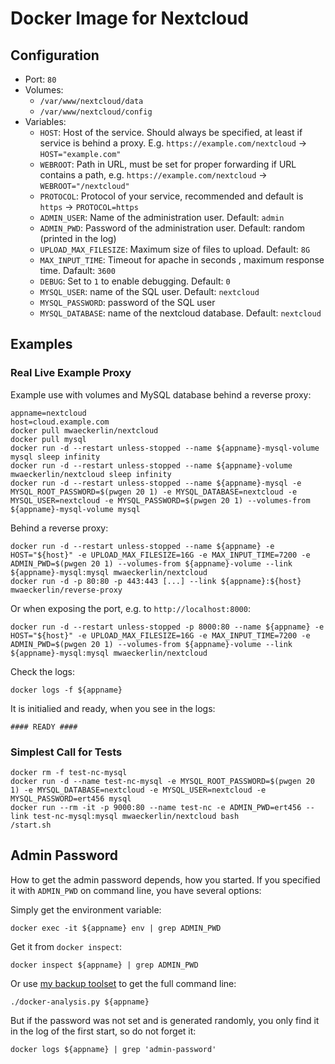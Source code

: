 Docker Image for Nextcloud
==========================

Configuration
-------------

 - Port: `80`
 - Volumes:
    - `/var/www/nextcloud/data`
    - `/var/www/nextcloud/config`
 - Variables:
    - `HOST`: Host of the service. Should always be specified, at least if service is behind a proxy. E.g. `https://example.com/nextcloud` → `HOST="example.com"`
    - `WEBROOT`: Path in URL, must be set for proper forwarding if URL contains a path, e.g. `https://example.com/nextcloud` → `WEBROOT="/nextcloud"`
    - `PROTOCOL`: Protocol of your service, recommended and default is `https` → `PROTOCOL=https`
    - `ADMIN_USER`: Name of the administration user. Default: `admin`
    - `ADMIN_PWD`: Password of the administration user. Default: random (printed in the log)
    - `UPLOAD_MAX_FILESIZE`: Maximum size of files to upload. Default: `8G`
    - `MAX_INPUT_TIME`: Timeout for apache in seconds , maximum response time. Dafault: `3600`
    - `DEBUG`: Set to `1` to enable debugging. Default: `0`
    - `MYSQL_USER`: name of the SQL user. Default: `nextcloud`
    - `MYSQL_PASSWORD`: password of the SQL user
    - `MYSQL_DATABASE`: name of the nextcloud database. Default: `nextcloud`

Examples
--------

### Real Live Example Proxy ###

Example use with volumes and MySQL database behind a reverse proxy:

    appname=nextcloud
    host=cloud.example.com
    docker pull mwaeckerlin/nextcloud
    docker pull mysql
    docker run -d --restart unless-stopped --name ${appname}-mysql-volume mysql sleep infinity
    docker run -d --restart unless-stopped --name ${appname}-volume mwaeckerlin/nextcloud sleep infinity
    docker run -d --restart unless-stopped --name ${appname}-mysql -e MYSQL_ROOT_PASSWORD=$(pwgen 20 1) -e MYSQL_DATABASE=nextcloud -e MYSQL_USER=nextcloud -e MYSQL_PASSWORD=$(pwgen 20 1) --volumes-from ${appname}-mysql-volume mysql

Behind a reverse proxy:

    docker run -d --restart unless-stopped --name ${appname} -e HOST="${host}" -e UPLOAD_MAX_FILESIZE=16G -e MAX_INPUT_TIME=7200 -e ADMIN_PWD=$(pwgen 20 1) --volumes-from ${appname}-volume --link ${appname}-mysql:mysql mwaeckerlin/nextcloud
    docker run -d -p 80:80 -p 443:443 [...] --link ${appname}:${host} mwaeckerlin/reverse-proxy

Or when exposing the port, e.g. to `http://localhost:8000`:

    docker run -d --restart unless-stopped -p 8000:80 --name ${appname} -e HOST="${host}" -e UPLOAD_MAX_FILESIZE=16G -e MAX_INPUT_TIME=7200 -e ADMIN_PWD=$(pwgen 20 1) --volumes-from ${appname}-volume --link ${appname}-mysql:mysql mwaeckerlin/nextcloud

Check the logs:

    docker logs -f ${appname}

It is initialied and ready, when you see in the logs:

```
#### READY ####
```

### Simplest Call for Tests ###

    docker rm -f test-nc-mysql
    docker run -d --name test-nc-mysql -e MYSQL_ROOT_PASSWORD=$(pwgen 20 1) -e MYSQL_DATABASE=nextcloud -e MYSQL_USER=nextcloud -e MYSQL_PASSWORD=ert456 mysql
    docker run --rm -it -p 9000:80 --name test-nc -e ADMIN_PWD=ert456 --link test-nc-mysql:mysql mwaeckerlin/nextcloud bash
    /start.sh

Admin Password
--------------

How to get the admin password depends, how you started. If you specified it with `ADMIN_PWD` on command line, you have several options:

Simply get the environment variable:

    docker exec -it ${appname} env | grep ADMIN_PWD

Get it from `docker inspect`:

    docker inspect ${appname} | grep ADMIN_PWD


Or use [my backup toolset](https://github.com/mwaeckerlin/docker-backup) to get the full command line:

    ./docker-analysis.py ${appname}

But if the password was not set and is generated randomly, you only find it in the log of the first start, so do not forget it:

    docker logs ${appname} | grep 'admin-password'
